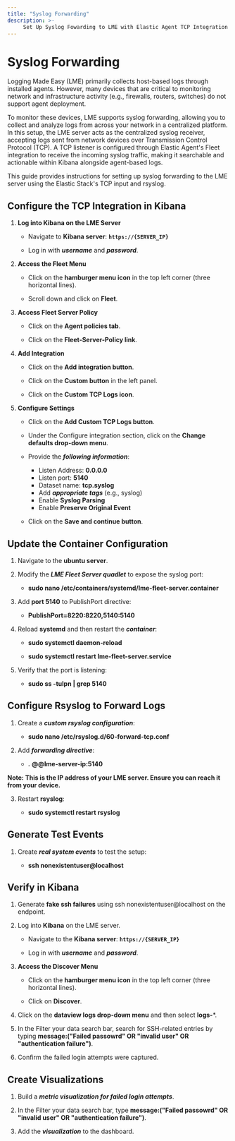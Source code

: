 ```yaml
---
title: "Syslog Forwarding"
description: >-
     Set Up Syslog Fowarding to LME with Elastic Agent TCP Integration
---
```


# Syslog Forwarding

Logging Made Easy (LME) primarily collects host-based logs through installed agents. However, many devices that are critical to monitoring network and infrastructure activity (e.g., firewalls, routers, switches) do not support agent deployment.

To monitor these devices, LME supports syslog forwarding, allowing you to collect and analyze logs from across your network in a centralized platform. In this setup, the LME server acts as the centralized syslog receiver, accepting logs sent from network devices over Transmission Control Protocol (TCP). A TCP listener is configured through Elastic Agent's Fleet integration to receive the incoming syslog traffic, making it searchable and actionable within Kibana alongside agent-based logs.

This guide provides instructions for setting up syslog forwarding to the LME server using the Elastic Stack's TCP input and rsyslog.

## Configure the TCP Integration in Kibana

1. **Log into Kibana on the LME Server**
   
   - Navigate to **Kibana server**: **`https://{SERVER_IP}`**
     
   - Log in with ***username*** and ***password***.

2. **Access the Fleet Menu**
   
   - Click on the **hamburger menu icon** in the top left corner (three horizontal lines).
     
   - Scroll down and click on **Fleet**.

3. **Access Fleet Server Policy**
   
   - Click on the **Agent policies tab**.
     
   - Click on the **Fleet-Server-Policy link**.

4. **Add Integration**
   - Click on the **Add integration button**.
     
   - Click on the **Custom button** in the left panel.
     
   - Click on the **Custom TCP Logs icon**.

5. **Configure Settings**
   
   - Click on the **Add Custom TCP Logs button**.
     
   - Under the Configure integration section, click on the **Change defaults drop-down menu**.
     
   - Provide the ***following information***:
     
     - Listen Address: **0.0.0.0**
     - Listen port: **5140**
     - Dataset name: **tcp.syslog**
     - Add ***appropriate tags*** (e.g., syslog)
     - Enable **Syslog Parsing**
     - Enable **Preserve Original Event**
       
   - Click on the **Save and continue button**.

## Update the Container Configuration

1. Navigate to the **ubuntu server**.

2. Modify the ***LME Fleet Server quadlet*** to expose the syslog port:
   
   - **sudo nano /etc/containers/systemd/lme-fleet-server.container**

3. Add **port 5140** to PublishPort directive:
   
   - **PublishPort=8220:8220,5140:5140**

4. Reload **systemd** and then restart the ***container***:
   
   - **sudo systemctl daemon-reload**
     
   - **sudo systemctl restart lme-fleet-server.service**

5. Verify that the port is listening:
   
   - **sudo ss -tulpn | grep 5140**

## Configure Rsyslog to Forward Logs

1. Create a ***custom rsyslog configuration***:
   
   - **sudo nano /etc/rsyslog.d/60-forward-tcp.conf**

2. Add ***forwarding directive***:
   
   - ***.* @@lme-server-ip:5140**
   
**Note: This is the IP address of your LME server. Ensure you can reach it from your device.**

3. Restart **rsyslog**:
   
   - **sudo systemctl restart rsyslog**

## Generate Test Events

1. Create ***real system events*** to test the setup:
   
   - **ssh nonexistentuser@localhost**

## Verify in Kibana

1. Generate **fake ssh failures** using ssh nonexistentuser@localhost on the endpoint.

2. Log into **Kibana** on the LME server.
   
   - Navigate to the **Kibana server**: **`https://{SERVER_IP}`**
     
   - Log in with ***username*** and ***password***.

3. **Access the Discover Menu**
   
   - Click on the **hamburger menu icon** in the top left corner (three horizontal lines).
     
   - Click on **Discover**.

4. Click on the **dataview logs drop-down menu** and then select **logs-***.

5. In the Filter your data search bar, search for SSH-related entries by typing **message:("Failed passowrd" OR "invalid user" OR "authentication failure")**.

6. Confirm the failed login attempts were captured.

## Create Visualizations

1. Build a ***metric visualization for failed login attempts***.

2. In the Filter your data search bar, type **message:("Failed passowrd" OR "invalid user" OR "authentication failure")**.

3. Add the ***visualization*** to the dashboard.
